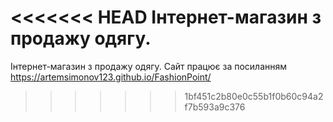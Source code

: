 <<<<<<< HEAD
Інтернет-магазин з продажу одягу.
=======
Інтернет-магазин з продажу одягу.
Сайт працює за посиланням https://artemsimonov123.github.io/FashionPoint/
>>>>>>> 1bf451c2b80e0c55b1f0b60c94a2f7b593a9c376
